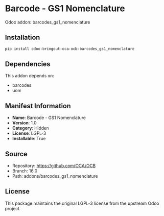 # Barcode - GS1 Nomenclature

Odoo addon: barcodes_gs1_nomenclature

## Installation

```bash
pip install odoo-bringout-oca-ocb-barcodes_gs1_nomenclature
```

## Dependencies

This addon depends on:
- barcodes
- uom

## Manifest Information

- **Name**: Barcode - GS1 Nomenclature
- **Version**: 1.0
- **Category**: Hidden
- **License**: LGPL-3
- **Installable**: True

## Source

- Repository: https://github.com/OCA/OCB
- Branch: 16.0
- Path: addons/barcodes_gs1_nomenclature

## License

This package maintains the original LGPL-3 license from the upstream Odoo project.
